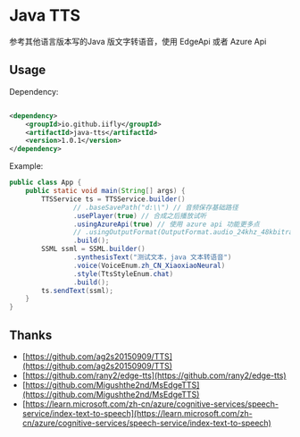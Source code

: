 # Java TTS
参考其他语言版本写的Java 版文字转语音，使用 EdgeApi 或者 Azure Api

## Usage

Dependency:
```xml

<dependency>
    <groupId>io.github.iifly</groupId>
    <artifactId>java-tts</artifactId>
    <version>1.0.1</version>
</dependency>

```

Example:
```java
public class App {
    public static void main(String[] args) {
        TTSService ts = TTSService.builder()
                // .baseSavePath("d:\\") // 音频保存基础路径
                .usePlayer(true) // 合成之后播放试听
                .usingAzureApi(true) // 使用 azure api 功能更多点
                // .usingOutputFormat(OutputFormat.audio_24khz_48kbitrate_mono_mp3) // 音频输出格式，默认或使用 mp3的,其他的不太清楚怎么解码
                .build();
        SSML ssml = SSML.builder()
                .synthesisText("测试文本，java 文本转语音")
                .voice(VoiceEnum.zh_CN_XiaoxiaoNeural)
                .style(TtsStyleEnum.chat)
                .build();
        ts.sendText(ssml);
    }
}
```

## Thanks
- [https://github.com/ag2s20150909/TTS](https://github.com/ag2s20150909/TTS)
- [https://github.com/rany2/edge-tts](https://github.com/rany2/edge-tts)
- [https://github.com/Migushthe2nd/MsEdgeTTS](https://github.com/Migushthe2nd/MsEdgeTTS)
- [https://learn.microsoft.com/zh-cn/azure/cognitive-services/speech-service/index-text-to-speech](https://learn.microsoft.com/zh-cn/azure/cognitive-services/speech-service/index-text-to-speech)